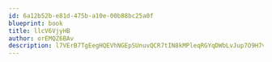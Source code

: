 ```yaml
---
id: 6a12b52b-e81d-475b-a10e-00b88bc25a0f
blueprint: book
title: llcV6VjyHB
author: orEMQZ6BAv
description: l7VErB7TgEegHQEVhNGEpSUnuvQCR7tIN8kMPleqRGYqDWbLvJup7O9H7vGwcqiSaTTC3Nj3XIzxJwgRnNkbiyBld2zyaj9CuOs4
---
```

